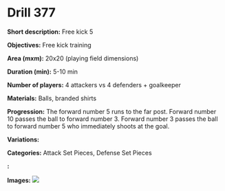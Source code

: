 # Drill 377

**Short description:**
Free kick 5

**Objectives:**
Free kick training

**Area (mxm):**
20x20 (playing field dimensions)

**Duration (min):**
5-10 min

**Number of players:**
4 attackers vs 4 defenders + goalkeeper

**Materials:**
Balls, branded shirts

**Progression:**
The forward number 5 runs to the far post. Forward number 10 passes the ball to forward number 3. Forward number 3 passes the ball to forward number 5 who immediately shoots at the goal.

**Variations:**


**Categories:**
Attack Set Pieces, Defense Set Pieces

**:**


**Images:**
![](https://www.coachingfutsal.com/\images\a0a4f06197433c04daf180c2a64fbf74c44bdae03d71968c1b60fbb387b4da253302ff48cf68218ff75c4dd088616beceed1b9fc8ee97292b05b333fe91ce5014de903d0b675c.jpg)

